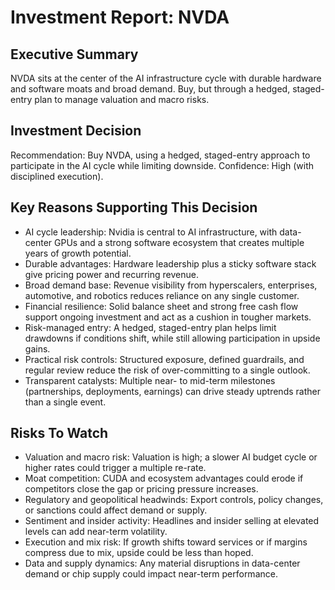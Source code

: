 # Investment Report: NVDA
## Executive Summary
NVDA sits at the center of the AI infrastructure cycle with durable hardware and software moats and broad demand. Buy, but through a hedged, staged-entry plan to manage valuation and macro risks.

## Investment Decision
Recommendation: Buy NVDA, using a hedged, staged-entry approach to participate in the AI cycle while limiting downside. Confidence: High (with disciplined execution).

## Key Reasons Supporting This Decision
- AI cycle leadership: Nvidia is central to AI infrastructure, with data-center GPUs and a strong software ecosystem that creates multiple years of growth potential.
- Durable advantages: Hardware leadership plus a sticky software stack give pricing power and recurring revenue.
- Broad demand base: Revenue visibility from hyperscalers, enterprises, automotive, and robotics reduces reliance on any single customer.
- Financial resilience: Solid balance sheet and strong free cash flow support ongoing investment and act as a cushion in tougher markets.
- Risk-managed entry: A hedged, staged-entry plan helps limit drawdowns if conditions shift, while still allowing participation in upside gains.
- Practical risk controls: Structured exposure, defined guardrails, and regular review reduce the risk of over-committing to a single outlook.
- Transparent catalysts: Multiple near- to mid-term milestones (partnerships, deployments, earnings) can drive steady uptrends rather than a single event.

## Risks To Watch
- Valuation and macro risk: Valuation is high; a slower AI budget cycle or higher rates could trigger a multiple re-rate.
- Moat competition: CUDA and ecosystem advantages could erode if competitors close the gap or pricing pressure increases.
- Regulatory and geopolitical headwinds: Export controls, policy changes, or sanctions could affect demand or supply.
- Sentiment and insider activity: Headlines and insider selling at elevated levels can add near-term volatility.
- Execution and mix risk: If growth shifts toward services or if margins compress due to mix, upside could be less than hoped.
- Data and supply dynamics: Any material disruptions in data-center demand or chip supply could impact near-term performance.